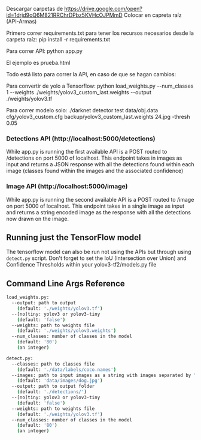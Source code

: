 Descargar carpetas de https://drive.google.com/open?id=1drjd9oQ6M821RRChrDPbz5KVHcOJPMmD
Colocar en capreta raíz (API-Armas)

Primero correr requirements.txt para tener los recursos necesarios desde la carpeta raíz:
pip install -r requirements.txt

Para correr API:
python app.py

El ejemplo es prueba.html

Todo está listo para correr la API, en caso de que se hagan cambios: 

Para convertir de yolo a Tensorflow:
python load_weights.py --num_classes 1 --weights ./weights/yolov3_custom_last.weights --output ./weights/yolov3.tf

Para correr modelo solo:
./darknet detector test data/obj.data cfg/yolov3_custom.cfg backup/yolov3_custom_last.weights 24.jpg -thresh 0.05



### Detections API (http://localhost:5000/detections)
While app.py is running the first available API is a POST routed to /detections on port 5000 of localhost. This endpoint takes in images as input and returns a JSON response with all the detections found within each image (classes found within the images and the associated confidence)

### Image API (http://localhost:5000/image)
While app.py is running the second available API is a POST routed to /image on port 5000 of localhost. This endpoint takes in a single image as input and returns a string encoded image as the response with all the detections now drawn on the image.

## Running just the TensorFlow model
The tensorflow model can also be run not using the APIs but through using `detect.py` script. 
Don't forget to set the IoU (Intersection over Union) and Confidence Thresholds within your yolov3-tf2/models.py file


## Command Line Args Reference

```bash
load_weights.py:
  --output: path to output
    (default: './weights/yolov3.tf')
  --[no]tiny: yolov3 or yolov3-tiny
    (default: 'false')
  --weights: path to weights file
    (default: './weights/yolov3.weights')
  --num_classes: number of classes in the model
    (default: '80')
    (an integer)

detect.py:
  --classes: path to classes file
    (default: './data/labels/coco.names')
  --images: path to input images as a string with images separated by ","
    (default: 'data/images/dog.jpg')
  --output: path to output folder
    (default: './detections/')
  --[no]tiny: yolov3 or yolov3-tiny
    (default: 'false')
  --weights: path to weights file
    (default: './weights/yolov3.tf')
  --num_classes: number of classes in the model
    (default: '80')
    (an integer)

```
